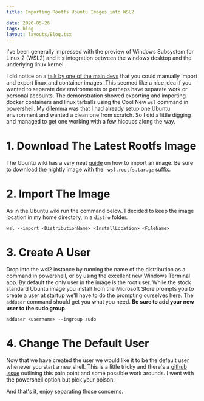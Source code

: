 ```yaml
---
title: Importing Rootfs Ubuntu Images into WSL2

date: 2020-05-26
tags: blog
layout: layouts/Blog.tsx
---
```


I've been generally impressed with the preview of Windows Subsystem for Linux 2 (WSL2) and it's integration between the windows desktop and the underlying linux kernel.

<!--more-->

I did notice on a [talk by one of the main devs](https://www.youtube.com/watch?v=UCAid-NQwWU&feature=youtu.be) that you could manually import and export linux and container images. This seemed like a nice idea if you wanted to separate dev environments or perhaps have separate work or personal accounts. The demonstration showed exporting and importing docker containers and linux tarballs using the Cool New `wsl` command in powershell. My dilemma was that I had already setup one Ubuntu environment and wanted a clean one from scratch. So I did a little digging and managed to get one working with a few hiccups along the way.

# 1. Download The Latest Rootfs Image

The Ubuntu wiki has a very neat [guide](https://wiki.ubuntu.com/WSL#Installing_Ubuntu_on_WSL_via_rootfs) on how to import an image. Be sure to download the nightly image with the `-wsl.rootfs.tar.gz` suffix.

# 2. Import The Image

As in the Ubuntu wiki run the command below. I decided to keep the image location in my home directory, in a `distro` folder.

```shell
wsl --import <DistributionName> <InstallLocation> <FileName>
```

# 3. Create A User

Drop into the wsl2 instance by running the name of the distribution as a command in powershell, or by using the excellent new Windows Terminal app. By default the only user in the image is the root user. While the stock standard Ubuntu image you install from the Microsoft Store prompts you to create a user at startup we'll have to do the prompting ourselves here. The `adduser` command should get you what you need. **Be sure to add your new user to the sudo group**.

```shell
adduser <username> --ingroup sudo
```

# 4. Change The Default User

Now that we have created the user we would like it to be the default user whenever you start a new shell. This is a little tricky and there's a [github issue](https://github.com/Microsoft/WSL/issues/3974) outlining this pain point and some possible work arounds. I went with the powershell option but pick your poison.

And that's it, enjoy separating those concerns.